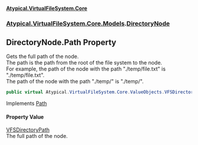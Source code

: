 #### [Atypical.VirtualFileSystem.Core](Atypical.VirtualFileSystem.Core.md 'Atypical.VirtualFileSystem.Core')
### [Atypical.VirtualFileSystem.Core.Models](Atypical.VirtualFileSystem.Core.Models.md 'Atypical.VirtualFileSystem.Core.Models').[DirectoryNode](Atypical.VirtualFileSystem.Core.Models.DirectoryNode.md 'Atypical.VirtualFileSystem.Core.Models.DirectoryNode')

## DirectoryNode.Path Property

Gets the full path of the node.  
The path is the path from the root of the file system to the node.  
For example, the path of the node with the path "./temp/file.txt" is "./temp/file.txt".  
The path of the node with the path "./temp/" is "./temp/".

```csharp
public virtual Atypical.VirtualFileSystem.Core.ValueObjects.VFSDirectoryPath Path { get; }
```

Implements [Path](Atypical.VirtualFileSystem.Core.Contracts.IVirtualFileSystemNode.Path.md 'Atypical.VirtualFileSystem.Core.Contracts.IVirtualFileSystemNode.Path')

#### Property Value
[VFSDirectoryPath](Atypical.VirtualFileSystem.Core.ValueObjects.VFSDirectoryPath.md 'Atypical.VirtualFileSystem.Core.ValueObjects.VFSDirectoryPath')  
The full path of the node.